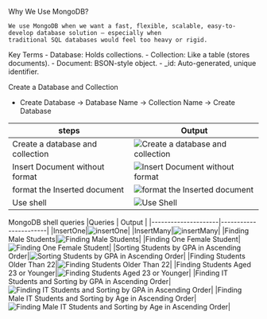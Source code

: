 Why We Use MongoDB?

    We use MongoDB when we want a fast, flexible, scalable, easy-to-develop database solution — especially when 
    traditional SQL databases would feel too heavy or rigid.
    
Key Terms
    - Database: Holds collections.
    - Collection: Like a table (stores documents).
    - Document: BSON-style object.
    - _id: Auto-generated, unique identifier.
    
Create a Database and Collection
- Create Database -> Database Name -> Collection Name -> Create Database

|steps| Output |
|---------------- | --------------------- |
|Create a database and collection|![Create a database and collection](https://github.com/user-attachments/assets/8cdcc668-2717-41ed-9ded-d03d4e1c49c6)|
|Insert Document without format|![Insert Document without format](https://github.com/user-attachments/assets/2f1e7a81-f802-4acf-aac1-4ae5690cd12d)|
|format the Inserted document|![format the Inserted document](https://github.com/user-attachments/assets/3cc4d404-7d00-443c-9827-3c4c92e317fe)|
|Use shell | ![Use Shell](https://github.com/user-attachments/assets/03c772aa-43b4-4cee-81d4-79250db52700)|



MongoDB shell queries
|Queries | Output |
|---------------------|-----------------------|
|InsertOne|![insertOne](https://github.com/user-attachments/assets/fa1125d6-8135-42e7-969e-0d1bd8697e3d)|
|InsertMany|![insertMany](https://github.com/user-attachments/assets/6dfac6f1-a354-442b-8ae8-2a036b13b08a)|
|Finding Male Students|![Finding Male Students](https://github.com/user-attachments/assets/7009e777-ab3b-4384-8cac-3339a43c97c1)|
|Finding One Female Student|![Finding One Female Student](https://github.com/user-attachments/assets/36491b89-85bb-4f43-b688-a245e643e557)|
|Sorting Students by GPA in Ascending Order|![Sorting Students by GPA in Ascending Order](https://github.com/user-attachments/assets/d3c8bd1c-6ba7-48f6-9b48-f6483600dcca)|
|Finding Students Older Than 22|![Finding Students Older Than 22](https://github.com/user-attachments/assets/32572de1-dd54-4e06-b230-66ecf2da998e)|
|Finding Students Aged 23 or Younger|![Finding Students Aged 23 or Younger](https://github.com/user-attachments/assets/6460f551-9692-496d-97e0-bd4848792709)|
|Finding IT Students and Sorting by GPA in Ascending Order|![Finding IT Students and Sorting by GPA in Ascending Order](https://github.com/user-attachments/assets/7257f7e6-4268-49ff-9e9c-5d0bb165fcbb)|
|Finding Male IT Students and Sorting by Age in Ascending Order|![Finding Male IT Students and Sorting by Age in Ascending Order](https://github.com/user-attachments/assets/33cf947c-e1aa-4706-9825-ce4ed58b895b)|













